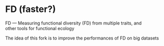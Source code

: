# FD (faster?)
FD — Measuring functional diversity (FD) from multiple traits, and other tools for functional ecology 

The idea of this fork is to improve the performances of FD on big datasets

